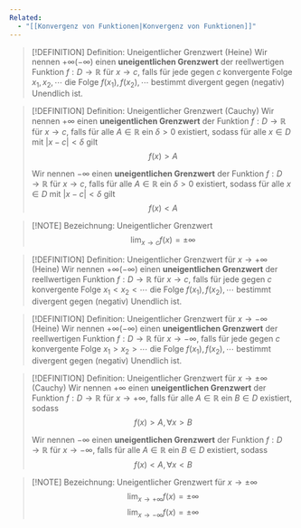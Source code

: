 ```yaml
---
Related:
  - "[[Konvergenz von Funktionen|Konvergenz von Funktionen]]"
---
```


> [!DEFINITION] Definition: Uneigentlicher Grenzwert (Heine)
> Wir nennen $+\infty(-\infty)$ einen **uneigentlichen Grenzwert** der reellwertigen Funktion $f: D\to\mathbb{R}$ für $x\to c$, falls für jede gegen $c$ konvergente Folge $x_1, x_2,\cdots$ die Folge $f(x_1),f(x_2),\cdots$ bestimmt divergent gegen (negativ) Unendlich ist.

> [!DEFINITION] Definition: Uneigentlicher Grenzwert (Cauchy)
> Wir nennen $+\infty$ einen **uneigentlichen Grenzwert** der Funktion $f: D \to \mathbb{R}$ für $x\to c,$ falls für alle $A\in\mathbb{R}$ ein $\delta \gt 0$ existiert, sodass für alle $x\in D$ mit $|x - c| \lt \delta$ gilt
> $$f(x) \gt A$$
> 
> Wir nennen $-\infty$ einen **uneigentlichen Grenzwert** der Funktion $f: D \to \mathbb{R}$ für $x\to c,$ falls für alle $A\in\mathbb{R}$ ein $\delta \gt 0$ existiert, sodass für alle $x\in D$ mit $|x - c| \lt \delta$ gilt
> $$f(x) \lt A$$

> [!NOTE] Bezeichnung: Uneigentlicher Grenzwert
> $$\lim_{x\to c} f(x) = \pm \infty$$

> [!DEFINITION] Definition: Uneigentlicher Grenzwert für $x\to+\infty$ (Heine)
> Wir nennen $+\infty(-\infty)$ einen **uneigentlichen Grenzwert** der reellwertigen Funktion $f: D\to\mathbb{R}$ für $x\to c$, falls für jede gegen $c$ konvergente Folge $x_1\lt x_2\lt\cdots$ die Folge $f(x_1),f(x_2),\cdots$ bestimmt divergent gegen (negativ) Unendlich ist.

> [!DEFINITION] Definition: Uneigentlicher Grenzwert für $x\to-\infty$ (Heine)
> Wir nennen $+\infty(-\infty)$ einen **uneigentlichen Grenzwert** der reellwertigen Funktion $f: D\to\mathbb{R}$ für $x\to -\infty$, falls für jede gegen $c$ konvergente Folge $x_1\gt x_2\gt\cdots$ die Folge $f(x_1),f(x_2),\cdots$ bestimmt divergent gegen (negativ) Unendlich ist.

> [!DEFINITION] Definition: Uneigentlicher Grenzwert für $x\to \pm\infty$ (Cauchy)
> Wir nennen $+\infty$ einen **uneigentlichen Grenzwert** der Funktion $f: D \to \mathbb{R}$ für $x\to +\infty,$ falls für alle $A\in\mathbb{R}$ ein $B \in D$ existiert, sodass 
> $$f(x) \gt A, \forall x\gt B$$
> 
> Wir nennen $-\infty$ einen **uneigentlichen Grenzwert** der Funktion $f: D \to \mathbb{R}$ für $x\to -\infty,$ falls für alle $A\in\mathbb{R}$ ein $B \in D$ existiert, sodass 
> $$f(x) \lt A, \forall x \lt B$$

> [!NOTE] Bezeichnung: Uneigentlicher Grenzwert für $x\to \pm \infty$
> $$\lim_{x\to+\infty} f(x) = \pm \infty$$
> $$\lim_{x\to-\infty} f(x) = \pm \infty$$